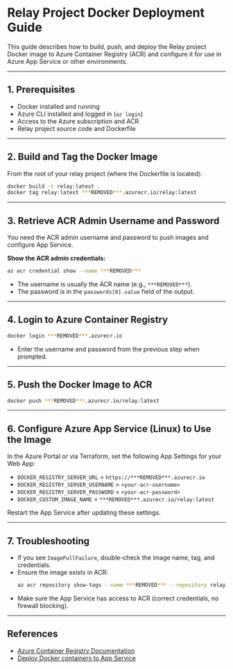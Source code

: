 # Relay Project Docker Deployment Guide

This guide describes how to build, push, and deploy the Relay project Docker image to Azure Container Registry (ACR) and configure it for use in Azure App Service or other environments.

---

## 1. Prerequisites

- Docker installed and running
- Azure CLI installed and logged in (`az login`)
- Access to the Azure subscription and ACR
- Relay project source code and Dockerfile

---

## 2. Build and Tag the Docker Image

From the root of your relay project (where the Dockerfile is located):

```sh
docker build -t relay:latest .
docker tag relay:latest ***REMOVED***.azurecr.io/relay:latest
```

---

## 3. Retrieve ACR Admin Username and Password

You need the ACR admin username and password to push images and configure App Service.

**Show the ACR admin credentials:**

```sh
az acr credential show --name ***REMOVED***
```

- The username is usually the ACR name (e.g., `***REMOVED***`).
- The password is in the `passwords[0].value` field of the output.

---

## 4. Login to Azure Container Registry

```sh
docker login ***REMOVED***.azurecr.io
```
- Enter the username and password from the previous step when prompted.

---

## 5. Push the Docker Image to ACR

```sh
docker push ***REMOVED***.azurecr.io/relay:latest
```

---

## 6. Configure Azure App Service (Linux) to Use the Image

In the Azure Portal or via Terraform, set the following App Settings for your Web App:

- `DOCKER_REGISTRY_SERVER_URL` = `https://***REMOVED***.azurecr.io`
- `DOCKER_REGISTRY_SERVER_USERNAME` = `<your-acr-username>`
- `DOCKER_REGISTRY_SERVER_PASSWORD` = `<your-acr-password>`
- `DOCKER_CUSTOM_IMAGE_NAME` = `***REMOVED***.azurecr.io/relay:latest`

Restart the App Service after updating these settings.

---

## 7. Troubleshooting

- If you see `ImagePullFailure`, double-check the image name, tag, and credentials.
- Ensure the image exists in ACR:  
  ```sh
  az acr repository show-tags --name ***REMOVED*** --repository relay
  ```
- Make sure the App Service has access to ACR (correct credentials, no firewall blocking).

---

## References

- [Azure Container Registry Documentation](https://docs.microsoft.com/en-us/azure/container-registry/)
- [Deploy Docker containers to App Service](https://docs.microsoft.com/en-us/azure/app-service/tutorial-custom-docker-image)
